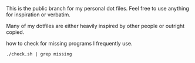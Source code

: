 This is the public branch for my personal dot files.
Feel free to use anything for inspiration or verbatim.

Many of my dotfiles are either heavily inspired by other people or outright copied.

how to check for missing programs I frequently use.

    ./check.sh | grep missing
